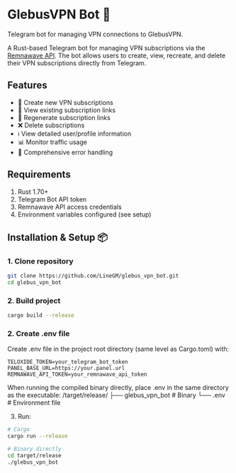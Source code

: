 # GlebusVPN Bot 🤖

Telegram bot for managing VPN connections to GlebusVPN.

A Rust-based Telegram bot for managing VPN subscriptions via the [Remnawave API](https://github.com/remnawave/rust-sdk). The bot allows users to create, view, recreate, and delete their VPN subscriptions directly from Telegram.

## Features

- 🚀 Create new VPN subscriptions
- 🔑 View existing subscription links
- 🔄 Regenerate subscription links
- ❌ Delete subscriptions
- ℹ️ View detailed user/profile information
- 📊 Monitor traffic usage
- 📝 Comprehensive error handling

## Requirements

1. Rust 1.70+
2. Telegram Bot API token
3. Remnawave API access credentials
4. Environment variables configured (see setup)

## Installation & Setup 📦

### 1. Clone repository
```bash
git clone https://github.com/LineGM/glebus_vpn_bot.git
cd glebus_vpn_bot
```

### 2. Build project
```bash
cargo build --release
```

### 2. Create .env file
Create .env file in the project root directory (same level as Cargo.toml) with:
```
TELOXIDE_TOKEN=your_telegram_bot_token
PANEL_BASE_URL=https://your.panel.url
REMNAWAVE_API_TOKEN=your_remnawave_api_token
```
When running the compiled binary directly, place .env in the same directory as the executable:
/target/release/
├── glebus_vpn_bot  # Binary
└── .env            # Environment file

3. Run:
```bash
# Cargo
cargo run --release

# Binary directly
cd target/release
./glebus_vpn_bot
```
